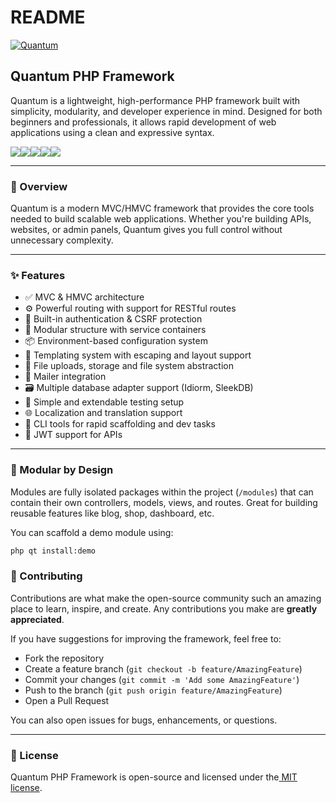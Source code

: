 # README

[![Quantum](https://quantumphp.io/assets/img/quantum-favicon.png)](https://quantumphp.io)

## Quantum PHP Framework

Quantum is a lightweight, high-performance PHP framework built with simplicity, modularity, and developer experience in mind. Designed for both beginners and professionals, it allows rapid development of web applications using a clean and expressive syntax.

[![](https://github.com/softberg/quantum-php-core/actions/workflows/php.yml/badge.svg)](https://github.com/softberg/quantum-php-core/actions/workflows/php.yml)[![](https://codecov.io/gh/softberg/quantum-php-core/branch/master/graph/badge.svg)](https://codecov.io/gh/softberg/quantum-php-core)[![](https://scrutinizer-ci.com/g/softberg/quantum-php-core/badges/quality-score.png?b=master)](https://scrutinizer-ci.com/g/softberg/quantum-php-core)[![](https://img.shields.io/github/license/softberg/quantum-php-core)](https://github.com/softberg/quantum-php-core/blob/master/LICENSE)[![](https://img.shields.io/packagist/v/quantum/framework)](https://packagist.org/packages/quantum/framework)

***

### 🚀 Overview

Quantum is a modern MVC/HMVC framework that provides the core tools needed to build scalable web applications. Whether you're building APIs, websites, or admin panels, Quantum gives you full control without unnecessary complexity.

***

### ✨ Features

* ✅ MVC & HMVC architecture
* ⚙️ Powerful routing with support for RESTful routes
* 🔐 Built-in authentication & CSRF protection
* 🧩 Modular structure with service containers
* 📦 Environment-based configuration system
* 📄 Templating system with escaping and layout support
* 📁 File uploads, storage and file system abstraction
* 📧 Mailer integration
* 🗃️ Multiple database adapter support (Idiorm, SleekDB)
* 🧪 Simple and extendable testing setup
* 🌐 Localization and translation support
* 🧰 CLI tools for rapid scaffolding and dev tasks
* 🔑 JWT support for APIs

***

### 🧱 Modular by Design

Modules are fully isolated packages within the project (`/modules`) that can contain their own controllers, models, views, and routes. Great for building reusable features like blog, shop, dashboard, etc.

You can scaffold a demo module using:

```bash
php qt install:demo
```

### 🤝 Contributing

Contributions are what make the open-source community such an amazing place to learn, inspire, and create. Any contributions you make are **greatly appreciated**.

If you have suggestions for improving the framework, feel free to:

* Fork the repository
* Create a feature branch (`git checkout -b feature/AmazingFeature`)
* Commit your changes (`git commit -m 'Add some AmazingFeature'`)
* Push to the branch (`git push origin feature/AmazingFeature`)
* Open a Pull Request

You can also open issues for bugs, enhancements, or questions.

***

### 📄 License

Quantum PHP Framework is open-source and licensed under the[ MIT license](https://raw.githubusercontent.com/softberg/quantum-php-core/refs/heads/master/LICENSE).
